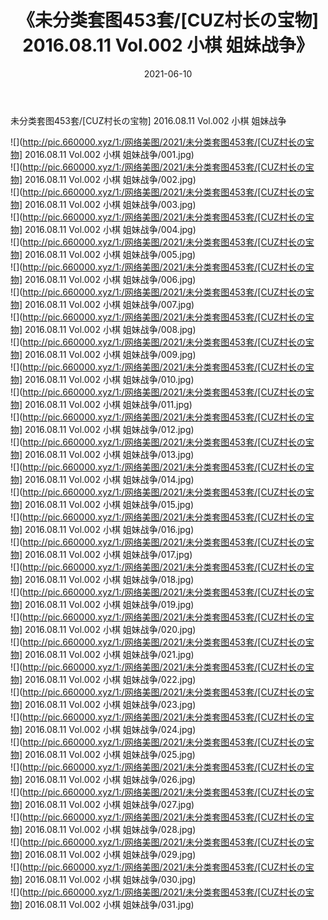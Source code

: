 ﻿---
layout: post
title:  《未分类套图453套/[CUZ村长の宝物] 2016.08.11 Vol.002 小棋 姐妹战争》
date:   2021-06-10
img: http://pic.660000.xyz/1:/网络美图/2021/未分类套图453套/[CUZ村长の宝物] 2016.08.11 Vol.002 小棋 姐妹战争/000.jpg
categories: [美女, 清纯, 唯美]
---

未分类套图453套/[CUZ村长の宝物] 2016.08.11 Vol.002 小棋 姐妹战争

 ![](http://pic.660000.xyz/1:/网络美图/2021/未分类套图453套/[CUZ村长の宝物] 2016.08.11 Vol.002 小棋 姐妹战争/001.jpg) <br>![](http://pic.660000.xyz/1:/网络美图/2021/未分类套图453套/[CUZ村长の宝物] 2016.08.11 Vol.002 小棋 姐妹战争/002.jpg) <br>![](http://pic.660000.xyz/1:/网络美图/2021/未分类套图453套/[CUZ村长の宝物] 2016.08.11 Vol.002 小棋 姐妹战争/003.jpg) <br>![](http://pic.660000.xyz/1:/网络美图/2021/未分类套图453套/[CUZ村长の宝物] 2016.08.11 Vol.002 小棋 姐妹战争/004.jpg) <br>![](http://pic.660000.xyz/1:/网络美图/2021/未分类套图453套/[CUZ村长の宝物] 2016.08.11 Vol.002 小棋 姐妹战争/005.jpg) <br>![](http://pic.660000.xyz/1:/网络美图/2021/未分类套图453套/[CUZ村长の宝物] 2016.08.11 Vol.002 小棋 姐妹战争/006.jpg) <br>![](http://pic.660000.xyz/1:/网络美图/2021/未分类套图453套/[CUZ村长の宝物] 2016.08.11 Vol.002 小棋 姐妹战争/007.jpg) <br>![](http://pic.660000.xyz/1:/网络美图/2021/未分类套图453套/[CUZ村长の宝物] 2016.08.11 Vol.002 小棋 姐妹战争/008.jpg) <br>![](http://pic.660000.xyz/1:/网络美图/2021/未分类套图453套/[CUZ村长の宝物] 2016.08.11 Vol.002 小棋 姐妹战争/009.jpg) <br>![](http://pic.660000.xyz/1:/网络美图/2021/未分类套图453套/[CUZ村长の宝物] 2016.08.11 Vol.002 小棋 姐妹战争/010.jpg) <br>![](http://pic.660000.xyz/1:/网络美图/2021/未分类套图453套/[CUZ村长の宝物] 2016.08.11 Vol.002 小棋 姐妹战争/011.jpg) <br>![](http://pic.660000.xyz/1:/网络美图/2021/未分类套图453套/[CUZ村长の宝物] 2016.08.11 Vol.002 小棋 姐妹战争/012.jpg) <br>![](http://pic.660000.xyz/1:/网络美图/2021/未分类套图453套/[CUZ村长の宝物] 2016.08.11 Vol.002 小棋 姐妹战争/013.jpg) <br>![](http://pic.660000.xyz/1:/网络美图/2021/未分类套图453套/[CUZ村长の宝物] 2016.08.11 Vol.002 小棋 姐妹战争/014.jpg) <br>![](http://pic.660000.xyz/1:/网络美图/2021/未分类套图453套/[CUZ村长の宝物] 2016.08.11 Vol.002 小棋 姐妹战争/015.jpg) <br>![](http://pic.660000.xyz/1:/网络美图/2021/未分类套图453套/[CUZ村长の宝物] 2016.08.11 Vol.002 小棋 姐妹战争/016.jpg) <br>![](http://pic.660000.xyz/1:/网络美图/2021/未分类套图453套/[CUZ村长の宝物] 2016.08.11 Vol.002 小棋 姐妹战争/017.jpg) <br>![](http://pic.660000.xyz/1:/网络美图/2021/未分类套图453套/[CUZ村长の宝物] 2016.08.11 Vol.002 小棋 姐妹战争/018.jpg) <br>![](http://pic.660000.xyz/1:/网络美图/2021/未分类套图453套/[CUZ村长の宝物] 2016.08.11 Vol.002 小棋 姐妹战争/019.jpg) <br>![](http://pic.660000.xyz/1:/网络美图/2021/未分类套图453套/[CUZ村长の宝物] 2016.08.11 Vol.002 小棋 姐妹战争/020.jpg) <br>![](http://pic.660000.xyz/1:/网络美图/2021/未分类套图453套/[CUZ村长の宝物] 2016.08.11 Vol.002 小棋 姐妹战争/021.jpg) <br>![](http://pic.660000.xyz/1:/网络美图/2021/未分类套图453套/[CUZ村长の宝物] 2016.08.11 Vol.002 小棋 姐妹战争/022.jpg) <br>![](http://pic.660000.xyz/1:/网络美图/2021/未分类套图453套/[CUZ村长の宝物] 2016.08.11 Vol.002 小棋 姐妹战争/023.jpg) <br>![](http://pic.660000.xyz/1:/网络美图/2021/未分类套图453套/[CUZ村长の宝物] 2016.08.11 Vol.002 小棋 姐妹战争/024.jpg) <br>![](http://pic.660000.xyz/1:/网络美图/2021/未分类套图453套/[CUZ村长の宝物] 2016.08.11 Vol.002 小棋 姐妹战争/025.jpg) <br>![](http://pic.660000.xyz/1:/网络美图/2021/未分类套图453套/[CUZ村长の宝物] 2016.08.11 Vol.002 小棋 姐妹战争/026.jpg) <br>![](http://pic.660000.xyz/1:/网络美图/2021/未分类套图453套/[CUZ村长の宝物] 2016.08.11 Vol.002 小棋 姐妹战争/027.jpg) <br>![](http://pic.660000.xyz/1:/网络美图/2021/未分类套图453套/[CUZ村长の宝物] 2016.08.11 Vol.002 小棋 姐妹战争/028.jpg) <br>![](http://pic.660000.xyz/1:/网络美图/2021/未分类套图453套/[CUZ村长の宝物] 2016.08.11 Vol.002 小棋 姐妹战争/029.jpg) <br>![](http://pic.660000.xyz/1:/网络美图/2021/未分类套图453套/[CUZ村长の宝物] 2016.08.11 Vol.002 小棋 姐妹战争/030.jpg) <br>![](http://pic.660000.xyz/1:/网络美图/2021/未分类套图453套/[CUZ村长の宝物] 2016.08.11 Vol.002 小棋 姐妹战争/031.jpg) <br>